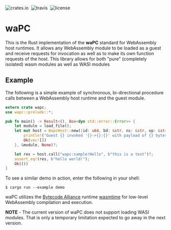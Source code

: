 ![crates.io](https://img.shields.io/crates/v/wapc.svg)&nbsp;
![travis](https://travis-ci.org/wapc/wapc-rust.svg?branch=master)&nbsp;
![license](https://img.shields.io/crates/l/wapc.svg)

# waPC

This is the Rust implementation of the **waPC** standard for WebAssembly host runtimes. It allows any WebAssembly module to be loaded as a guest and receive requests for invocation as well as to make its own function requests of the host. This library allows for both "pure" (completely isolated) wasm modules as well as WASI modules

## Example

The following is a simple example of synchronous, bi-directional procedure calls between a WebAssembly host runtime and the guest module.

```rust
extern crate wapc;
use wapc::prelude::*;

pub fn main() -> Result<(), Box<dyn std::error::Error>> {
    let module = load_file();
    let mut host = WapcHost::new(|id: u64, bd: &str, ns: &str, op: &str, payload: &str|{
        println!("Guest {} invoked '{}->{}:{}' with payload of {} bytes", id, bd, ns, op, payload.len());
        Ok(vec![])
    }, &module, None)?;

    let res = host.call("wapc:sample!Hello", b"this is a test")?;
    assert_eq!(res, b"hello world!");
    Ok(())
}
```

To see a similar demo in action, enter the following in your shell:
```
$ cargo run --example demo
```

waPC utilizes the [Bytecode Alliance](https://bytecodealliance.org/) runtime [wasmtime](https://github.com/bytecodealliance/wasmtime) for low-level WebAssembly compilation and execution.

**NOTE** - The current version of waPC does not support loading WASI modules. That is only a temporary limitation expected to go away in the next version.
